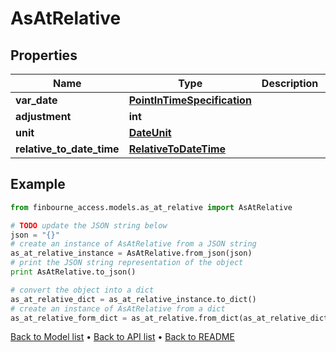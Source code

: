 # AsAtRelative


## Properties
Name | Type | Description | Notes
------------ | ------------- | ------------- | -------------
**var_date** | [**PointInTimeSpecification**](PointInTimeSpecification.md) |  | [optional] 
**adjustment** | **int** |  | [optional] 
**unit** | [**DateUnit**](DateUnit.md) |  | [optional] 
**relative_to_date_time** | [**RelativeToDateTime**](RelativeToDateTime.md) |  | [optional] 

## Example

```python
from finbourne_access.models.as_at_relative import AsAtRelative

# TODO update the JSON string below
json = "{}"
# create an instance of AsAtRelative from a JSON string
as_at_relative_instance = AsAtRelative.from_json(json)
# print the JSON string representation of the object
print AsAtRelative.to_json()

# convert the object into a dict
as_at_relative_dict = as_at_relative_instance.to_dict()
# create an instance of AsAtRelative from a dict
as_at_relative_form_dict = as_at_relative.from_dict(as_at_relative_dict)
```
[Back to Model list](../README.md#documentation-for-models) &#8226; [Back to API list](../README.md#documentation-for-api-endpoints) &#8226; [Back to README](../README.md)


